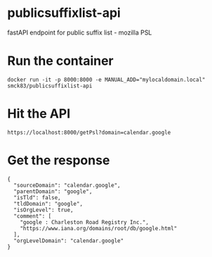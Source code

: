 # publicsuffixlist-api
fastAPI endpoint for public suffix list - mozilla PSL


# Run the container

````
docker run -it -p 8000:8000 -e MANUAL_ADD="mylocaldomain.local" smck83/publicsuffixlist-api
````
# Hit the API

`https://localhost:8000/getPsl?domain=calendar.google`


# Get the response

````
{
  "sourceDomain": "calendar.google",
  "parentDomain": "google",
  "isTld": false,
  "tldDomain": "google",
  "isOrgLevel": true,
  "comment": [
    "google : Charleston Road Registry Inc.",
    "https://www.iana.org/domains/root/db/google.html"
  ],
  "orgLevelDomain": "calendar.google"
}

````
